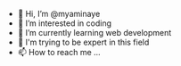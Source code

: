- 👋 Hi, I’m @myaminaye
- 👀 I’m interested in coding
- 🌱 I’m currently learning web development
- 💞️ I'm trying to be expert in this field
- 📫 How to reach me ...

<!---
myaminaye/myaminaye is a ✨ special ✨ repository because its `README.md` (this file) appears on your GitHub profile.
You can click the Preview link to take a look at your changes.
--->

